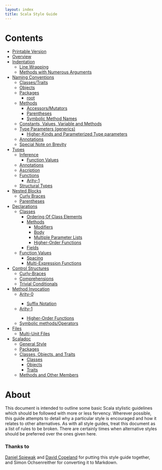 ```yaml
---
layout: index
title: Scala Style Guide
---
```


<div class="span8">
  <div class="page-header-index">
    <h1>Contents</h1>
  </div>

  <!-- We have to hard-code the comments until Jekyll can deal with liquid raw tags.
  {% for pg in site.pages %}
    {% if pg.partof == "style-guide" and pg.outof %}
      {% assign totalPages = pg.outof %}  
    {% endif %}
  {% endfor %}

  {% if totalPages %}
    <ul>
    {% for i in (1..totalPages) %}
      {% for pg in site.pages %}
        {% if pg.partof == "style-guide" and pg.num and pg.num == i %}
          <li class="tour-of-scala"><a href="{{ pg.url }}">{{ pg.title }}</a></li>
        {% endif %}
      {% endfor %}
    {% endfor %}
    </ul>
  {% else %} <b>ERROR</b>. Couldn't find the total number of pages in this set of tutorial articles. Have you declared the `outof` tag in your YAML front matter?
  {% endif %}
  -->

  <ul>
    <li><a href="{{ site.baseurl }}/style/style-printable.html">Printable Version</a></li>
    <li><a href="{{ site.baseurl }}/style/overview.html">Overview</a></li>
    <li><a href="{{ site.baseurl }}/style/indentation.html">Indentation</a>
      <ul>
        <li><a href="{{ site.baseurl }}/style/indentation.html#line-wrapping">Line Wrapping</a></li>
        <li><a href="{{ site.baseurl }}/style/indentation.html#methods-with-numerous-arguments">Methods with Numerous Arguments</a></li>
      </ul>
    </li>
    <li><a href="{{ site.baseurl }}/style/naming-conventions.html">Naming Conventions</a>
      <ul>
        <li><a href="{{ site.baseurl }}/style/naming-conventions.html#classestraits">Classes/Traits</a></li>
        <li><a href="{{ site.baseurl }}/style/naming-conventions.html#objects">Objects</a></li>
        <li><a href="{{ site.baseurl }}/style/naming-conventions.html#packages">Packages</a>
          <ul>
            <li><a href="{{ site.baseurl }}/style/naming-conventions.html#root">root</a></li>
          </ul>
        </li>
        <li><a href="{{ site.baseurl }}/style/naming-conventions.html#methods">Methods</a>
          <ul>
            <li><a href="{{ site.baseurl }}/style/naming-conventions.html#accessorsmutators">Accessors/Mutators</a></li>
            <li><a href="{{ site.baseurl }}/style/naming-conventions.html#parentheses">Parentheses</a></li>
            <li><a href="{{ site.baseurl }}/style/naming-conventions.html#symbolic-method-names">Symbolic Method Names</a></li>
          </ul>
        </li>
        <li><a href="{{ site.baseurl }}/style/naming-conventions.html#constants-values-variable-and-methods">Constants, Values, Variable and Methods</a></li>
        <li><a href="{{ site.baseurl }}/style/naming-conventions.html#type-parameters-generics">Type Parameters (generics)</a>
          <ul>
            <li><a href="{{ site.baseurl }}/style/naming-conventions.html#higher-kinds-and-parameterized-type-parameters">Higher-Kinds and Parameterized Type parameters</a></li>
          </ul>
        </li>
        <li><a href="{{ site.baseurl }}/style/naming-conventions.html#annotations">Annotations</a></li>
        <li><a href="{{ site.baseurl }}/style/naming-conventions.html#special-note-on-brevity">Special Note on Brevity</a></li>
      </ul>
    </li>
    <li><a href="{{ site.baseurl }}/style/types.html">Types</a>
      <ul>
        <li><a href="{{ site.baseurl }}/style/types.html#inference">Inference</a>
          <ul>
            <li><a href="{{ site.baseurl }}/style/types.html#function-values">Function Values</a></li>
          </ul>
        </li>
        <li><a href="{{ site.baseurl }}/style/types.html#annotations">Annotations</a></li>
        <li><a href="{{ site.baseurl }}/style/types.html#ascription">Ascription</a></li>
        <li><a href="{{ site.baseurl }}/style/types.html#functions">Functions</a>
          <ul>
            <li><a href="{{ site.baseurl }}/style/types.html#arity-1">Arity-1</a></li>
          </ul>
        </li>
        <li><a href="{{ site.baseurl }}/style/types.html#structural-types">Structural Types</a></li>
      </ul>
    </li>
    <li><a href="{{ site.baseurl }}/style/nested-blocks.html">Nested Blocks</a>
      <ul>
        <li><a href="{{ site.baseurl }}/style/nested-blocks.html#curly-braces">Curly Braces</a></li>
        <li><a href="{{ site.baseurl }}/style/nested-blocks.html#parentheses">Parentheses</a></li>
      </ul>
    </li>
    <li><a href="{{ site.baseurl }}/style/declarations.html">Declarations</a>
      <ul>
        <li><a href="{{ site.baseurl }}/style/declarations.html#classes">Classes</a>
          <ul>
            <li><a href="{{ site.baseurl }}/style/declarations.html#ordering-of-class-elements">Ordering Of Class Elements</a></li>
            <li><a href="{{ site.baseurl }}/style/declarations.html#methods">Methods</a>
              <ul>
                <li><a href="{{ site.baseurl }}/style/declarations.html#modifiers">Modifiers</a></li>
                <li><a href="{{ site.baseurl }}/style/declarations.html#body">Body</a></li>
                <li><a href="{{ site.baseurl }}/style/declarations.html#multiple-parameter-lists">Multiple Parameter Lists</a></li>
                <li><a href="{{ site.baseurl }}/style/declarations.html#higher-order-functions">Higher-Order Functions</a></li>
              </ul>
            </li>
            <li><a href="{{ site.baseurl }}/style/declarations.html#fields">Fields</a></li>
          </ul>
        </li>
        <li><a href="{{ site.baseurl }}/style/declarations.html#function_values">Function Values</a>
          <ul>
            <li><a href="{{ site.baseurl }}/style/declarations.html#spacing">Spacing</a></li>
            <li><a href="{{ site.baseurl }}/style/declarations.html#multi-expression-functions">Multi-Expression Functions</a></li>
          </ul>
        </li>
      </ul>
    </li>
    <li><a href="{{ site.baseurl }}/style/control-structures.html">Control Structures</a>
      <ul>
        <li><a href="{{ site.baseurl }}/style/control-structures.html#curly-braces">Curly-Braces</a></li>
        <li><a href="{{ site.baseurl }}/style/control-structures.html#comprehensions">Comprehensions</a></li>
        <li><a href="{{ site.baseurl }}/style/control-structures.html#trivial-conditionals">Trivial Conditionals</a></li>
      </ul>
    </li>
    <li><a href="{{ site.baseurl }}/style/method-invocation.html">Method Invocation</a>
      <ul>
        <li><a href="{{ site.baseurl }}/style/method-invocation.html#arity-0">Arity-0</a></li>
          <ul>
            <li><a href="{{ site.baseurl }}/style/method-invocation.html#suffix-notation">Suffix Notation</a></li>
          </ul>
        <li><a href="{{ site.baseurl }}/style/method-invocation.html#arity-1">Arity-1</a></li>
          <ul>
            <li><a href="{{ site.baseurl }}/style/method-invocation.html#higher-order-functions">Higher-Order Functions</a></li>
          </ul>
        <li><a href="{{ site.baseurl }}/style/method-invocation.html#symbolic-methodsoperators">Symbolic methods/Operators</a></li>
      </ul>
    </li>
    <li><a href="{{ site.baseurl }}/style/files.html">Files</a>
      <ul>
        <li><a href="{{ site.baseurl }}/style/files.html#multi-unit-files">Multi-Unit Files</a></li>
      </ul>
    </li>
    <li><a href="{{ site.baseurl }}/style/scaladoc.html">Scaladoc</a>
      <ul>
        <li><a href="{{ site.baseurl }}/style/scaladoc.html#general-style">General Style</a></li>
        <li><a href="{{ site.baseurl }}/style/scaladoc.html#packages">Packages</a></li>
        <li><a href="{{ site.baseurl }}/style/scaladoc.html#classes-objects-and-traits">Classes, Objects, and Traits</a>
          <ul>
            <li><a href="{{ site.baseurl }}/style/scaladoc.html#classes">Classes</a></li>
            <li><a href="{{ site.baseurl }}/style/scaladoc.html#objects">Objects</a></li>
            <li><a href="{{ site.baseurl }}/style/scaladoc.html#traits">Traits</a></li>
          </ul>
        </li>
        <li><a href="{{ site.baseurl }}/style/scaladoc.html#methods-and-other-members">Methods and Other Members</a></li>
      </ul>
    </li>
  </ul>

</div>

<div class="span8">

  <div class="page-header-index">
    <h1>About</h1>
  </div>

  <p>This document is intended to outline some basic Scala stylistic guidelines which should be followed with more or less fervency. Wherever possible, this guide attempts to detail why a particular style is encouraged and how it relates to other alternatives. As with all style guides, treat this document as a list of rules to be broken. There are certainly times when alternative styles should be preferred over the ones given here.</p>

<h3>Thanks to</h3>
<p><a href="http://www.codecommit.com/">Daniel Spiewak</a> and <a href="http://www.naildrivin5.com/">David Copeland</a> for putting this style guide together, and Simon Ochsenreither for converting it to Markdown.</p>

</div>
